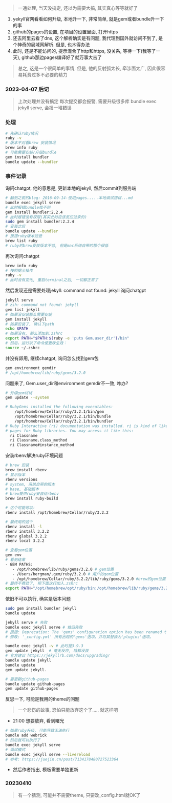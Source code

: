 > 一通处理, 当天没搞定, 还以为需要大搞, 其实真心等等就好了

1. yekyll官网看看如何升级, 本地升一下, 非常简单, 就是gem或者bundle升一下的事
2. github的pages的设置, 在项目的设置里面, 打开https
3. 还去阿里云看了dns, 这个解析确实是有问题, 我代理到国外就访问不到了, 是个神奇的局域网解析. 但是, 也木得办法
4. 此时, 还是不能访问的, 提示混合了http和https, 没关系, 等待一下(我等了一天), github那边pages编译好了就万事大吉了



> 总之, 这是一个很简单的事情, 但是, 他的反射弧太长, 牵涉面太广, 因此很容易耗费过多不必要的精力

### 2023-04-07 后记

> 上次处理并没有搞定
> 每次提交都会报警, 需要升级很多库
> bundle exec jekyll serve, 会报一堆错误

### 处理

```sh
# 先确认ruby情况
ruby -v
# 版本不对看brew 安装情况
brew info ruby
# 可能需要安装/升级bundle
gem install bundler   
bundle update --bundler
```



### 事件记录

询问chatgpt, 他的意思是, 更新本地的jekyll, 然后commit到服务端

```sh
# 翻到之前的blog: 2016-09-14-使用pages.....本地调试错误...md
bundle exec jekyll serve
# 此时报错bundle找不到
gem install bundler:2.2.4   
# 此时报错没有权限(其实此时应该反应过来的)
sudo gem install bundler:2.2.4   
# 安装之后
bundle update --bundler 
# 报错ruby版本过低
brew list ruby
# ruby的brew安装版本不低, 但是mac系统自带的那个很低
```

再次询问chatgpt

```sh
brew info ruby 
# 按照提示操作
ruby -v
# 此时没有变化, 重启terminal之后, 一切都正常了
```

然后发现还是需要处理jekyll: command not found: jekyll
询问chatgpt

```sh
jekyll serve
# zsh: command not found: jekyll
gem list jekyll
# 如果没安装那么需要安装
gem install jekyll
# 如果安装了, 确认下path
echo $PATH
# 如果没有, 那么添加到.zshrc
export PATH="$PATH:$(ruby -e 'puts Gem.user_dir')/bin"
# 然后，运行以下命令使更改生效：
source ~/.zshrc
```

并没有卵用, 继续chatgpt, 询问怎么找到gem包

```sh
gem environment gemdir
# /opt/homebrew/lib/ruby/gems/3.2.0
```

问题来了, Gem.user_dir和environment gemdir不一致, 咋办?

```sh
# 升级gem试试
gem update --system

# RubyGems installed the following executables:
	/opt/homebrew/Cellar/ruby/3.2.1/bin/gem
	/opt/homebrew/Cellar/ruby/3.2.1/bin/bundle
	/opt/homebrew/Cellar/ruby/3.2.1/bin/bundler
# Ruby Interactive (ri) documentation was installed. ri is kind of like man 
# pages for Ruby libraries. You may access it like this:
  ri Classname
  ri Classname.class_method
  ri Classname#instance_method
```

安装rbenv解决ruby环境问题

```sh
# brew 安装
brew install rbenv
# 显示版本
rbenv versions
# system, 系统自带的版本
# base, 基础版本
# brew提供ruby安装给rbenv
brew install ruby-build

# 这个可能可以:
rbenv install /opt/homebrew/Cellar/ruby/3.2.2

# 最终用的这个
rbenv install -l  
rbenv install 3.2.2  
rbenv global 3.2.2 
rbenv local 3.2.2  

# 查看gem位置
gem env
# 看到结果
- GEM PATHS:
   - /opt/homebrew/lib/ruby/gems/3.2.0 # gem位置
   - /Users/bergman/.gem/ruby/3.2.0 # 用户的gem位置
   - /opt/homebrew/Cellar/ruby/3.2.2/lib/ruby/gems/3.2.0 #brew的gem位置
# 最终不费劲了, 把下面这行加入.zshrc
export PATH="/opt/homebrew/opt/ruby/bin:/opt/homebrew/lib/ruby/gems/3.2.0/bin:$PATH"

```

依旧不可以执行, 确实是版本问题

```sh
sudo gem install bundler jekyll
bundle update

jekyll serve # 失败
bundle exec jekyll serve # 依旧失败
# 报错: Deprecation: The 'gems' configuration option has been renamed to 'plugins'. Please update your config file accordingly.
# 修改: '_config.yml' 所有出现的'gems'选项，并将其替换为'plugins'选项。

bundle exec jekyll -v # 此时是3.9.3
gem update jekyll  # 毫无反应, 啥都没装
# 官方建议 https://jekyllrb.com/docs/upgrading/
bundle update jekyll 
bundle update 
gem update jekyll.

# 要更新github-pages
bundle update github-pages
gem update github-pages
```

反思一下, 可能是我用的theme的问题

> 一个悲伤的故事, 恐怕只能放弃这个了..... 就这样吧

- 21:00 想要放弃, 看到曙光

```sh
# 如果ruby升级, 可能导致无法执行
bundle add webrick
# 然后就可以执行了
bundle exec jekyll serve
# 调试模式
bundle exec jekyll serve --livereload
# 参考: https://juejin.cn/post/7134178480727523364
```

- 然后作者指出, 模板需要单独更新

### 20230410

> 有一个猜测, 可能并不需要theme, 只要改_config.html就OK了


